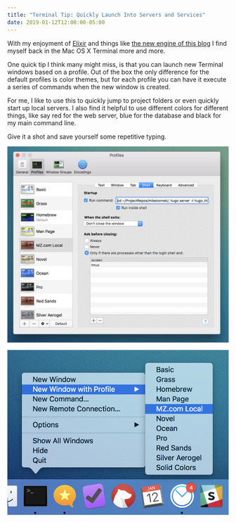 ```yaml
---
title: "Terminal Tip: Quickly Launch Into Servers and Services"
date: 2019-01-12T12:00:00-05:00
---
```


With my enjoyment of [Elixir](https://elixir-lang.org/) and things like [the new engine of this blog](http://mikezornek.com/posts/2019/1/new-year-new-site/) I find myself back in the Mac OS X Terminal more and more.

One quick tip I think many might miss, is that you can launch new Terminal windows based on a profile. Out of the box the only difference for the default profiles is color themes, but for each profile you can have it execute a series of commands when the new window is created.

For me, I like to use this to quickly jump to project folders or even quickly start up local servers. I also find it helpful to use different colors for different things, like say red for the web server, blue for the database and black for my main command line.

Give it a shot and save yourself some repetitive typing.

![Terminal Preferences](preferences.png)

![New Terminal Window](new-window.png)

